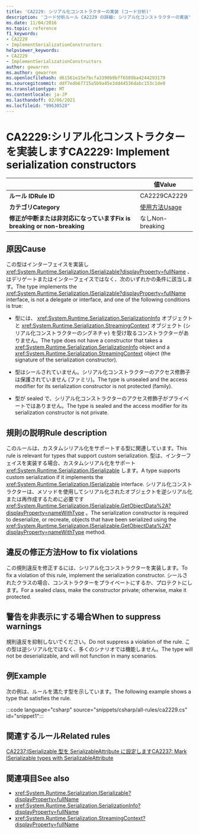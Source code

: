 ```yaml
---
title: 'CA2229: シリアル化コンストラクターの実装 (コード分析)'
description: 'コード分析ルール CA2229 の詳細: シリアル化コンストラクターの実装'
ms.date: 11/04/2016
ms.topic: reference
f1_keywords:
- CA2229
- ImplementSerializationConstructors
helpviewer_keywords:
- CA2229
- ImplementSerializationConstructors
author: gewarren
ms.author: gewarren
ms.openlocfilehash: d61561e15e7bcfa3390b9bff6589ba4244293179
ms.sourcegitcommit: ddf7edb67715a5b9a45e3dd44536dabc153c1de0
ms.translationtype: MT
ms.contentlocale: ja-JP
ms.lasthandoff: 02/06/2021
ms.locfileid: "99630528"
---
```

# <a name="ca2229-implement-serialization-constructors"></a><span data-ttu-id="f842a-103">CA2229:シリアル化コンストラクターを実装します</span><span class="sxs-lookup"><span data-stu-id="f842a-103">CA2229: Implement serialization constructors</span></span>

| | <span data-ttu-id="f842a-104">値</span><span class="sxs-lookup"><span data-stu-id="f842a-104">Value</span></span> |
|-|-|
| <span data-ttu-id="f842a-105">**ルール ID**</span><span class="sxs-lookup"><span data-stu-id="f842a-105">**Rule ID**</span></span> |<span data-ttu-id="f842a-106">CA2229</span><span class="sxs-lookup"><span data-stu-id="f842a-106">CA2229</span></span>|
| <span data-ttu-id="f842a-107">**カテゴリ**</span><span class="sxs-lookup"><span data-stu-id="f842a-107">**Category**</span></span> |[<span data-ttu-id="f842a-108">使用方法</span><span class="sxs-lookup"><span data-stu-id="f842a-108">Usage</span></span>](usage-warnings.md)|
| <span data-ttu-id="f842a-109">**修正が中断または非対応になっています**</span><span class="sxs-lookup"><span data-stu-id="f842a-109">**Fix is breaking or non-breaking**</span></span> |<span data-ttu-id="f842a-110">なし</span><span class="sxs-lookup"><span data-stu-id="f842a-110">Non-breaking</span></span>|

## <a name="cause"></a><span data-ttu-id="f842a-111">原因</span><span class="sxs-lookup"><span data-stu-id="f842a-111">Cause</span></span>

<span data-ttu-id="f842a-112">この型はインターフェイスを実装し <xref:System.Runtime.Serialization.ISerializable?displayProperty=fullName> 、はデリゲートまたはインターフェイスではなく、次のいずれかの条件に該当します。</span><span class="sxs-lookup"><span data-stu-id="f842a-112">The type implements the <xref:System.Runtime.Serialization.ISerializable?displayProperty=fullName> interface, is not a delegate or interface, and one of the following conditions is true:</span></span>

- <span data-ttu-id="f842a-113">型には、 <xref:System.Runtime.Serialization.SerializationInfo> オブジェクトと <xref:System.Runtime.Serialization.StreamingContext> オブジェクト (シリアル化コンストラクターのシグネチャ) を受け取るコンストラクターがありません。</span><span class="sxs-lookup"><span data-stu-id="f842a-113">The type does not have a constructor that takes a <xref:System.Runtime.Serialization.SerializationInfo> object and a <xref:System.Runtime.Serialization.StreamingContext> object (the signature of the serialization constructor).</span></span>

- <span data-ttu-id="f842a-114">型はシールされていません。シリアル化コンストラクターのアクセス修飾子は保護されていません (ファミリ)。</span><span class="sxs-lookup"><span data-stu-id="f842a-114">The type is unsealed and the access modifier for its serialization constructor is not protected (family).</span></span>

- <span data-ttu-id="f842a-115">型が sealed で、シリアル化コンストラクターのアクセス修飾子がプライベートではありません。</span><span class="sxs-lookup"><span data-stu-id="f842a-115">The type is sealed and the access modifier for its serialization constructor is not private.</span></span>

## <a name="rule-description"></a><span data-ttu-id="f842a-116">規則の説明</span><span class="sxs-lookup"><span data-stu-id="f842a-116">Rule description</span></span>

<span data-ttu-id="f842a-117">このルールは、カスタムシリアル化をサポートする型に関連しています。</span><span class="sxs-lookup"><span data-stu-id="f842a-117">This rule is relevant for types that support custom serialization.</span></span> <span data-ttu-id="f842a-118">型は、インターフェイスを実装する場合、カスタムシリアル化をサポート <xref:System.Runtime.Serialization.ISerializable> します。</span><span class="sxs-lookup"><span data-stu-id="f842a-118">A type supports custom serialization if it implements the <xref:System.Runtime.Serialization.ISerializable> interface.</span></span> <span data-ttu-id="f842a-119">シリアル化コンストラクターは、メソッドを使用してシリアル化されたオブジェクトを逆シリアル化または再作成するために必要です <xref:System.Runtime.Serialization.ISerializable.GetObjectData%2A?displayProperty=nameWithType> 。</span><span class="sxs-lookup"><span data-stu-id="f842a-119">The serialization constructor is required to deserialize, or recreate, objects that have been serialized using the <xref:System.Runtime.Serialization.ISerializable.GetObjectData%2A?displayProperty=nameWithType> method.</span></span>

## <a name="how-to-fix-violations"></a><span data-ttu-id="f842a-120">違反の修正方法</span><span class="sxs-lookup"><span data-stu-id="f842a-120">How to fix violations</span></span>

<span data-ttu-id="f842a-121">この規則違反を修正するには、シリアル化コンストラクターを実装します。</span><span class="sxs-lookup"><span data-stu-id="f842a-121">To fix a violation of this rule, implement the serialization constructor.</span></span> <span data-ttu-id="f842a-122">シールされたクラスの場合、コンストラクターをプライベートにするか、プロテクトにします。</span><span class="sxs-lookup"><span data-stu-id="f842a-122">For a sealed class, make the constructor private; otherwise, make it protected.</span></span>

## <a name="when-to-suppress-warnings"></a><span data-ttu-id="f842a-123">警告を非表示にする場合</span><span class="sxs-lookup"><span data-stu-id="f842a-123">When to suppress warnings</span></span>

<span data-ttu-id="f842a-124">規則違反を抑制しないでください。</span><span class="sxs-lookup"><span data-stu-id="f842a-124">Do not suppress a violation of the rule.</span></span> <span data-ttu-id="f842a-125">この型は逆シリアル化ではなく、多くのシナリオでは機能しません。</span><span class="sxs-lookup"><span data-stu-id="f842a-125">The type will not be deserializable, and will not function in many scenarios.</span></span>

## <a name="example"></a><span data-ttu-id="f842a-126">例</span><span class="sxs-lookup"><span data-stu-id="f842a-126">Example</span></span>

<span data-ttu-id="f842a-127">次の例は、ルールを満たす型を示しています。</span><span class="sxs-lookup"><span data-stu-id="f842a-127">The following example shows a type that satisfies the rule.</span></span>

:::code language="csharp" source="snippets/csharp/all-rules/ca2229.cs" id="snippet1":::

## <a name="related-rules"></a><span data-ttu-id="f842a-128">関連するルール</span><span class="sxs-lookup"><span data-stu-id="f842a-128">Related rules</span></span>

[<span data-ttu-id="f842a-129">CA2237:ISerializable 型を SerializableAttribute に設定します</span><span class="sxs-lookup"><span data-stu-id="f842a-129">CA2237: Mark ISerializable types with SerializableAttribute</span></span>](ca2237.md)

## <a name="see-also"></a><span data-ttu-id="f842a-130">関連項目</span><span class="sxs-lookup"><span data-stu-id="f842a-130">See also</span></span>

- <xref:System.Runtime.Serialization.ISerializable?displayProperty=fullName>
- <xref:System.Runtime.Serialization.SerializationInfo?displayProperty=fullName>
- <xref:System.Runtime.Serialization.StreamingContext?displayProperty=fullName>
